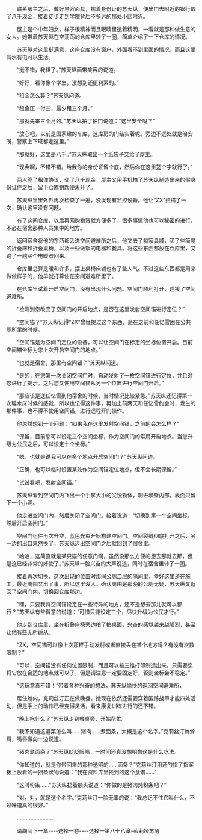 <div class="read-content j_readContent" id="">
                <p>　　联系房主之后，戴好易容面具，揣着身份证的苏天纵，便出门去附近的银行取了八千现金，接着徒步走到学院背后不多远的那处小区附近。<p>　　屋主是个中年妇女，样子很精神而且眼睛里透着精明，一看就是那种做生意的女人。她带着苏天纵在空荡荡的仓库里转了一圈，简单介绍了一下仓库的情况。<p>　　苏天纵对这里挺满意，这座仓库没有窗户，外面看不到里面的情况，而且这里有水有电可以生活。<p>　　“挺不错，我租了。”苏天纵面带笑容的说道。<p>　　“好好，看你像个学生，没想到还挺利索的。”<p>　　“租金怎么算？”苏天纵问道。<p>　　“租金压一付三，最少租三个月。”<p>　　“那就先来三个月的。”苏天纵拍了拍门说道：“这里安全吗？”<p>　　“放心吧，以前是国家建的车库，这库房的门结实着呢。旁边不远处就是治安所，警察上下班都走这里。”<p>　　“那就好，这里是八千。”苏天纵取出一个纸袋子交给了屋主。<p>　　“现金啊，不错不错。给我你的身份证留个底，然后你在这里签个字就行了。”<p>　　两人签了租住协议，交了八千现金，屋主又用手机拍了苏天纵制造出来的假身份证件之后，留下仓库钥匙便离开了。<p>　　苏天纵里里外外再次检查了一遍，没发现有监控设备。他让“ZX”扫描了一次，确认这里没有问题。<p>　　有了这间仓库，以后再网购物资就方便多了，很多事情他也可以秘密的进行，不必在宿舍那种人员集中的地方。<p>　　返回宿舍将他的东西都丢进空间避难所之后，他又去了躺家具城，买了些简易的折叠床和折叠桌椅，以及一些做饭的电器和餐具。将这些东西都放在仓库里，又跑了一趟买个电暖器回来。<p>　　仓库里总算是暖和许多，摆上桌椅床铺也有了些人气。不过这些东西都是用来做做样子的，他早就打算住在空间避难所里了。<p>　　在仓库里试着开启空间门，没有出现什么问题。空间门顺利打开，连接了空间避难所。<p>　　“检测到您改变了空间门的开启地点，是否在这里发射空间锚进行定位？”<p>　　“空间锚？”苏天纵记得“ZX”曾经提过这个东西，是在之前和任忆雪困在公共厕所里的时候。<p>　　“空间锚是为空间门定位的设备，可以让空间门在标定的坐标位置开启。目前空间锚坐标为您上次开启空间门的地点。”<p>　　“也就是宿舍，那里有空间锚？”苏天纵问道。<p>　　“是的，在您第一次关闭空间门时，自动发射了一枚空间锚进行定位，并且对您进行了提示。之后您又使用空间锚从另一个位置进行空间门开启。”<p>　　“那应该是送任忆雪到他宿舍的时候，当时情况比较紧急。”苏天纵还记得第一次睡水床时候的感觉，所以也记得这件事，再加上前两天和任忆雪约会时，发生的那件事，也不得不使用空间锚，进行远程开门操作。<p>　　他忽然想到一个问题：“如果我在这里发射空间锚，之前的会怎么样？”<p>　　“保留，目前您可以设定三个空间坐标，作为空间门的常用开启地点。当您升级为公民之后，可以设定十个坐标。”<p>　　“嗯，也就是说我可以在多个地点开启空间门？”苏天纵问道。<p>　　“正确，也可以临时设置某处作为空间锚定位地点，但不会长期保留。”<p>　　“试试看吧，发射空间锚。”<p>　　苏天纵看到空间门内飞出一个手掌大小的尖锐物体，刺进墙壁内部，表面只留下一个小洞。<p>　　他走进空间门内，然后关闭了空间门。接着说道：“切换到第一个空间坐标，然后开启空间门。”<p>　　空间门组件再次升空，蓝色光束开始构建空间门。空间裂缝彻底打开之后，另一边的出口果然换了，苏天纵迈出空间门之后就回到了宿舍里。<p>　　“哈哈，这简直就是某只猫的任意门啊，虽然没那么方便的想去那就去那，但是这已经非常的好使了。”苏天纵一脸兴奋的大声说道，同时在宿舍里转了一圈。<p>　　接着再次切换，这次出现的位置时那间公厕二层的隔间里，幸好这里还在施工，最近周围又出了事，所以这里没人。确认周围是那晚的公厕无疑，苏天纵又返回了空间门内，切换回仓库那边。<p>　　“嘿，只要我将空间锚设定在一些特殊的地方，还不是想去那儿就可以都行？”苏天纵有些得意的说道：“可惜只能设定三个，尽快升级为公民才行。”<p>　　他走到仓库里，坐在折叠座椅旁边拍了拍桌面，兴奋的感觉越来越强烈，甚至让他有些无所适从。<p>　　“ZX，空间锚可以像上次那样手动发射或者直接丢在某个地方吗？有没有次数限制？”<p>　　“可以，空间锚没有任何位置限制，而且可以被三维打印制造出来，只需要您将它放在合适的地点就可以了，但是请注意一定要固定好，否则坐标会不稳定。”<p>　　“这玩意真不错！”带着各种兴奋的想法，苏天纵愉快的返回空间避难所，<p>　　居住舱内，克莉丝汀正在做晚餐。她现在依然还需要穿着匿踪战甲才能四处活动，但是手上的动作已经变得灵活，看来康复训练进行的还不错。<p>　　“晚上吃什么？”苏天纵走到餐桌旁，开始帮忙。<p>　　“我不知道这道菜怎么叫……猪肉……煮面条，大概是这个名字。”克莉丝汀耸耸肩，嘴唇撇向一边说道。<p>　　“猪肉煮面条？”苏天纵眨眨眼睛，一时间还真没想明白这是什么吃法。<p>　　“你知道的，就是你带回来的那种透明的……面条？”克莉丝汀用汤勺指了指案板上放着的一捆条状物说道：“我在资料库里找到的这个食谱……”<p>　　“这叫粉条……”苏天纵捂着额头说道：“你做的是猪肉炖粉条吧？”<p>　　“对，对，就是这个名字。”克莉丝汀一脸无辜的说：“我总记不住它叫什么，不过味道真的很好。”<p>　　……………………<p>　　请翻阅下一章----选择一卷----选择一第八十八章-茱莉娅苏醒<p> 
            </div>